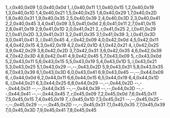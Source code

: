1,.r,0x40,0x09
1,0,0x40,0x0d
1,.l,0x40,0x11
1,1,0x40,0x15
1,2,0x40,0x19
1,3,0x40,0x1D
1,4,0x40,0x21
1,5,0x40,0x25
1,6,0x40,0x29
1,7,0x40,0x2D
1,8,0x40,0x31
1,9,0x40,0x35
2,5,0x40,0x39
2,4,0x40,0x3D
2,3,0x40,0x41
2,2,0x40,0x45
3,4,0x41,0x09
3,5,0x41,0x0d
2,6,0x41,0x11
2,7,0x41,0x15
2,8,0x41,0x19
2,9,0x41,0x1D
2,0,0x41,0x21
2,.r,0x41,0x25
2,.l,0x41,0x29
2,1,0x41,0x2D
3,3,0x41,0x31
3,2,0x41,0x35
3,1,0x41,0x39
3,.l,0x41,0x3D
3,0,0x41,0x41
3,.l,0x41,0x45
4,.r,0x42,0x09
4,0,0x42,0x0d
4,5,0x42,0x11
4,4,0x42,0x15
4,3,0x42,0x19
4,2,0x42,0x1D
4,1,0x42,0x21
4,.l,0x42,0x25
3,9,0x42,0x29
3,8,0x42,0x2D
3,7,0x42,0x31
3,6,0x42,0x35
4,6,0x42,0x39
4,7,0x42,0x3D
4,8,0x42,0x41
4,9,0x42,0x45
5,7,0x43,0x09
5,.r,0x43,0x0d
5,2,0x43,0x11
5,6,0x43,0x15
5,5,0x43,0x19
5,4,0x43,0x1D
5,.l,0x43,0x21
5,3,0x43,0x25
5,1,0x43,0x29
--,--,0x43,0x2D
5,9,0x43,0x31
5,8,0x43,0x35
6,7,0x43,0x39
6,1,0x43,0x3D
6,0,0x43,0x41
6,9,0x43,0x45
--,--,0x44,0x09
6,.r,0x44,0x0d
6,2,0x44,0x11
6,6,0x44,0x15
6,5,0x44,0x19
6,4,0x44,0x1D
6,.l,0x44,0x21
6,3,0x44,0x25
6,8,0x44,0x29
--,--,0x44,0x2D
--,--,0x44,0x31
--,--,0x44,0x35
--,--,0x44,0x39
--,--,0x44,0x3D
--,--,0x44,0x41
--,--,0x44,0x45
7,.r,0x45,0x09
7,2,0x45,0x0d
7,6,0x45,0x11
7,5,0x45,0x15
7,4,0x45,0x19
7,.r,0x45,0x1D
7,3,0x45,0x21
--,--,0x45,0x25
--,--,0x45,0x29
--,--,0x45,0x2D
--,--,0x45,0x31
7,1,0x45,0x35
7,7,0x45,0x39
7,0,0x45,0x3D
7,9,0x45,0x41
7,8,0x45,0x45
